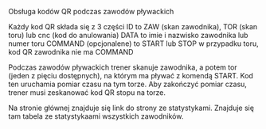 Obsługa kodów QR podczas zawodów pływackich

Każdy kod QR składa się z 3 części <ID>_<DATA>_<COMMAND>
ID to ZAW (skan zawodnika), TOR (skan toru) lub cnc (kod do anulowania)
DATA to imie i nazwisko zawodnika lub numer toru
COMMAND (opcjonalene) to START lub STOP w przypadku toru, kod QR zawodnika nie ma COMMAND

Podczas zawodów pływackich trener skanuje zawodnika, a potem tor (jeden z pięciu dostępnych), na którym ma pływać z komendą START.
Kod ten uruchamia pomiar czasu na tym torze. Aby zakończyć pomiar czasu, trener musi zeskanować kod QR stopu na torze.

Na stronie głównej znajduje się link do strony ze statystykami. Znajduje się tam tabela ze statystykaami wszystkich zawodników.